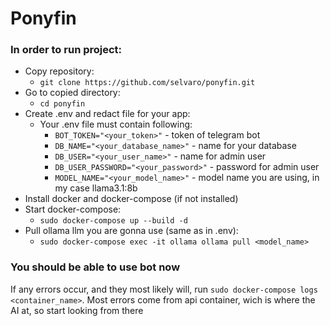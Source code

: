 # Ponyfin

### In order to run project:
- Copy repository:
  - ```git clone https://github.com/selvaro/ponyfin.git```
- Go to copied directory:
  - ```cd ponyfin```
- Create .env and redact file for your app:
  - Your .env file must contain following:
    - ```BOT_TOKEN="<your_token>"``` - token of telegram bot
    - ```DB_NAME="<your_database_name>"``` - name for your database
    - ```DB_USER="<your_user_name>"``` - name for admin user
    - ```DB_USER_PASSWORD="<your_password>"``` - password for admin user
    - ```MODEL_NAME="<your_model_name>"``` - model name you are using, in my case llama3.1:8b
- Install docker and docker-compose (if not installed)
- Start docker-compose:
  - ```sudo docker-compose up --build -d```
- Pull ollama llm you are gonna use (same as in .env):
  - ```sudo docker-compose exec -it ollama ollama pull <model_name>```
### You should be able to use bot now

If any errors occur, and they most likely will, run ```sudo docker-compose logs <container_name>```. Most errors come from api container, wich is where the AI at, so start looking from there
